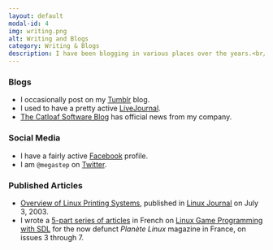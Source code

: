 ```yaml
---
layout: default
modal-id: 4
img: writing.png
alt: Writing and Blogs
category: Writing & Blogs
description: I have been blogging in various places over the years.<br/>I also wrote a few articles for print publications.
---
```


### Blogs
* I occasionally post on my [Tumblr](http://megastep.tumblr.com) blog.
* I used to have a pretty active [LiveJournal](http://megastep.livejournal.com/).
* [The Catloaf Software Blog](http://blog.catloafsoft.com) has official news from my company.

### Social Media
* I have a fairly active [Facebook](http://www.facebook.com/megastep) profile.
* I am `@megastep` on [Twitter](http://twitter.com/megastep).

### Published Articles
* [Overview of Linux Printing Systems](http://www.linuxjournal.com/article/6729), published in [Linux Journal](http://www.linuxjournal.com/) on July 3, 2003.
* I wrote a [5-part series of articles](/SDL) in French on [Linux Game Programming with SDL](/SDL) for the now defunct *Planète Linux* magazine in France, on issues 3 through 7. 
